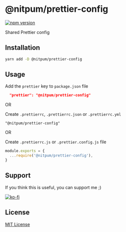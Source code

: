 # @nitpum/prettier-config

[![npm version](https://img.shields.io/npm/v/@nitpum/prettier-config.svg?style=flat)](https://www.npmjs.com/package/@nitpum/prettier-config)

Shared Prettier config

## Installation

```bash
yarn add -D @nitpum/prettier-config
```

## Usage

Add the `prettier` key to `package.json` file

```json
  "prettier": "@nitpum/prettier-config"
```

OR

Create `.prettierrc`, `.prettierrc.json` or `.prettierrc.yml`

```
"@nitpum/prettier-config"
```

OR

Create `.prettierrc.js` or `.prettier.config.js` file

```js
module.exports = {
  ...require('@nitpum/prettier-config'),
}
```

## Support

If you think this is useful, you can support me ;)

[![ko-fi](https://ko-fi.com/img/githubbutton_sm.svg)](https://ko-fi.com/F1F21LCOB)

## License

[MIT License](LICENSE)
